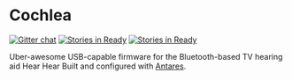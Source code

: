 Cochlea
=======
[![Gitter chat](https://badges.gitter.im/hearhear/hearhear.png)](https://gitter.im/hearhear/hearhear)  [![Stories in Ready](https://badge.waffle.io/hearhear/cochlea.svg?label=ready&title=Ready)](http://waffle.io/hearhear/cochlea) [![Stories in Ready](https://badge.waffle.io/hearhear/cochlea.svg?label=in%20progress&title=WIP)](http://waffle.io/hearhear/cochlea) 

Uber-awesome USB-capable firmware for the Bluetooth-based TV hearing aid Hear Hear
Built and configured with [Antares](https://github.com/nekromant/antares).
